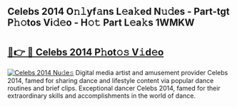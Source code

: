 ## Celebs 2014 O𝚗𝚕yf𝚊ns L𝚎a𝚔ed N𝚞𝚍es - Part-tgt P𝚑𝚘tos Vi𝚍𝚎o - H𝚘𝚝 Part L𝚎a𝚔s 1WMKW

# <h2><a href="http://kff8i5l.oniu.top/?m=Celebs+2014">🔗👉 🔴 Celebs 2014 P𝚑ot𝚘𝚜 V𝚒d𝚎o</a></h2>

[![Celebs 2014 Nu𝚍e𝚜](https://i.imgur.com/0qMVB7G.gif)](http://kff8i5l.oniu.top/?m=Celebs+2014)
Digital media artist and amusement provider Celebs 2014, famed for sharing dance and lifestyle content via popular dance routines and brief clips. Exceptional dancer Celebs 2014, famed for their extraordinary skills and accomplishments in the world of dance.  
